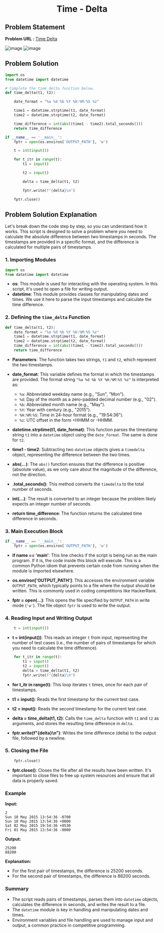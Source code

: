 <h1 align='center'>Time - Delta</h1>

## Problem Statement

**Problem URL :** [Time Delta](https://www.hackerrank.com/challenges/python-time-delta/problem?isFullScreen=true)

![image](https://github.com/user-attachments/assets/11c1ce27-07cd-4c39-bf03-748789fb21e4)
![image](https://github.com/user-attachments/assets/eeb8f11b-7d46-45ea-8a28-146b3d3ca656)

## Problem Solution

```py
import os
from datetime import datetime

# Complete the time_delta function below.
def time_delta(t1, t2):

    date_format = "%a %d %b %Y %H:%M:%S %z"

    time1 = datetime.strptime(t1, date_format)
    time2 = datetime.strptime(t2, date_format)

    time_difference = int(abs((time1 - time2).total_seconds()))
    return time_difference

if __name__ == '__main__':
    fptr = open(os.environ['OUTPUT_PATH'], 'w')

    t = int(input())

    for t_itr in range(t):
        t1 = input()

        t2 = input()

        delta = time_delta(t1, t2)

        fptr.write(f"{delta}\n")

    fptr.close()
```

## Problem Solution Explanation

Let's break down the code step by step, so you can understand how it works. This script is designed to solve a problem where you need to calculate the absolute difference between two timestamps in seconds. The timestamps are provided in a specific format, and the difference is calculated for multiple pairs of timestamps.

### 1. Importing Modules

```python
import os
from datetime import datetime
```

- **os**: This module is used for interacting with the operating system. In this script, it's used to open a file for writing output.
- **datetime**: This module provides classes for manipulating dates and times. We use it here to parse the input timestamps and calculate the time difference.

### 2. Defining the `time_delta` Function

```python
def time_delta(t1, t2):
    date_format = "%a %d %b %Y %H:%M:%S %z"
    time1 = datetime.strptime(t1, date_format)
    time2 = datetime.strptime(t2, date_format)
    time_difference = int(abs((time1 - time2).total_seconds()))
    return time_difference
```

- **Parameters**: The function takes two strings, `t1` and `t2`, which represent the two timestamps.
  
- **date_format**: This variable defines the format in which the timestamps are provided. The format string `"%a %d %b %Y %H:%M:%S %z"` is interpreted as:
  - `%a`: Abbreviated weekday name (e.g., "Sun", "Mon").
  - `%d`: Day of the month as a zero-padded decimal number (e.g., "02").
  - `%b`: Abbreviated month name (e.g., "May").
  - `%Y`: Year with century (e.g., "2015").
  - `%H:%M:%S`: Time in 24-hour format (e.g., "19:54:36").
  - `%z`: UTC offset in the form +HHMM or -HHMM.

- **datetime.strptime(t1, date_format)**: This function parses the timestamp string `t1` into a `datetime` object using the `date_format`. The same is done for `t2`.
  
- **time1 - time2**: Subtracting two `datetime` objects gives a `timedelta` object, representing the difference between the two times.
  
- **abs(...)**: The `abs()` function ensures that the difference is positive (absolute value), as we only care about the magnitude of the difference, not the direction.
  
- **.total_seconds()**: This method converts the `timedelta` to the total number of seconds.
  
- **int(...)**: The result is converted to an integer because the problem likely expects an integer number of seconds.

- **return time_difference**: The function returns the calculated time difference in seconds.

### 3. Main Execution Block

```python
if __name__ == '__main__':
    fptr = open(os.environ['OUTPUT_PATH'], 'w')
```

- **if __name__ == '__main__'**: This line checks if the script is being run as the main program. If it is, the code inside this block will execute. This is a common Python idiom that prevents certain code from running when the module is imported elsewhere.
  
- **os.environ['OUTPUT_PATH']**: This accesses the environment variable `OUTPUT_PATH`, which typically points to a file where the output should be written. This is commonly used in coding competitions like HackerRank.
  
- **fptr = open(...)**: This opens the file specified by `OUTPUT_PATH` in write mode (`'w'`). The file object `fptr` is used to write the output.

### 4. Reading Input and Writing Output

```python
    t = int(input())
```

- **t = int(input())**: This reads an integer `t` from input, representing the number of test cases (i.e., the number of pairs of timestamps for which you need to calculate the time difference).

```python
    for t_itr in range(t):
        t1 = input()
        t2 = input()
        delta = time_delta(t1, t2)
        fptr.write(f"{delta}\n")
```

- **for t_itr in range(t)**: This loop iterates `t` times, once for each pair of timestamps.
  
- **t1 = input()**: Reads the first timestamp for the current test case.
  
- **t2 = input()**: Reads the second timestamp for the current test case.
  
- **delta = time_delta(t1, t2)**: Calls the `time_delta` function with `t1` and `t2` as arguments, and stores the resulting time difference in `delta`.
  
- **fptr.write(f"{delta}\n")**: Writes the time difference (delta) to the output file, followed by a newline.

### 5. Closing the File

```python
    fptr.close()
```

- **fptr.close()**: Closes the file after all the results have been written. It's important to close files to free up system resources and ensure that all data is properly saved.

### Example

**Input:**
```
2
Sun 10 May 2015 13:54:36 -0700
Sun 10 May 2015 13:54:36 +0000
Sat 02 May 2015 19:54:36 +0530
Fri 01 May 2015 13:54:36 -0000
```

**Output:**
```
25200
88200
```

**Explanation:**
- For the first pair of timestamps, the difference is 25200 seconds.
- For the second pair of timestamps, the difference is 88200 seconds.

### Summary

- The script reads pairs of timestamps, parses them into `datetime` objects, calculates the difference in seconds, and writes the result to a file.
- The `datetime` module is key in handling and manipulating dates and times.
- Environment variables and file handling are used to manage input and output, a common practice in competitive programming.
